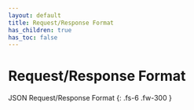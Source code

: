 ```yaml
---
layout: default
title: Request/Response Format
has_children: true
has_toc: false
---
```


# Request/Response Format

JSON Request/Response Format
{: .fs-6 .fw-300 }